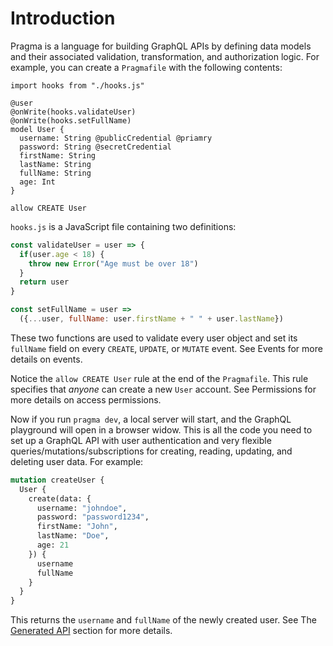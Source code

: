# Introduction

Pragma is a language for building GraphQL APIs by defining data models and their associated validation, transformation, and authorization logic. For example, you can create a `Pragmafile` with the following contents:

```pragma
import hooks from "./hooks.js"

@user
@onWrite(hooks.validateUser)
@onWrite(hooks.setFullName)
model User {
  username: String @publicCredential @priamry
  password: String @secretCredential
  firstName: String
  lastName: String
  fullName: String
  age: Int
}

allow CREATE User
```

`hooks.js` is a JavaScript file containing two definitions:

```js
const validateUser = user => {
  if(user.age < 18) {
    throw new Error("Age must be over 18")
  }
  return user
}

const setFullName = user => 
  ({...user, fullName: user.firstName + " " + user.lastName})
```

These two functions are used to validate every user object and set its `fullName` field on every `CREATE`, `UPDATE`, or `MUTATE` event. See Events for more details on events.

Notice the `allow CREATE User` rule at the end of the `Pragmafile`. This rule specifies that *anyone* can create a new `User` account. See Permissions for more details on access permissions.

Now if you run `pragma dev`, a local server will start, and the GraphQL playground will open in a browser widow. This is all the code you need to set up a GraphQL API with user authentication and very flexible queries/mutations/subscriptions for creating, reading, updating, and deleting user data. For example:

```graphql
mutation createUser {
  User {
    create(data: {
      username: "johndoe",
      password: "password1234",
      firstName: "John",
      lastName: "Doe",
      age: 21
    }) {
      username
      fullName
    }
  }
}
```

This returns the `username` and `fullName` of the newly created user. See The [Generated API](./api/index.md) section for more details.